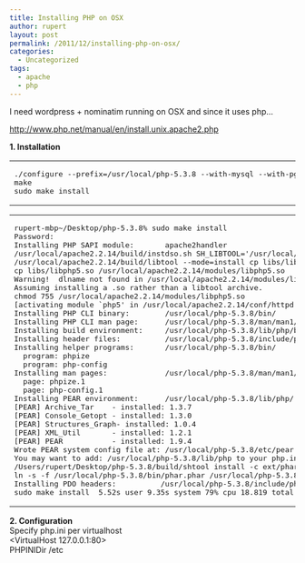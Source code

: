 ```yaml
---
title: Installing PHP on OSX
author: rupert
layout: post
permalink: /2011/12/installing-php-on-osx/
categories:
  - Uncategorized
tags:
  - apache
  - php
---
```

I need wordpress + nominatim running on OSX and since it uses php&#8230;

<http://www.php.net/manual/en/install.unix.apache2.php>

**1. Installation**

<div class="wp_syntax">
  <table>
    <tr>
      <td class="code">
        <pre class="terminal" style="font-family:monospace;">./configure --prefix=/usr/local/php-5.3.8 --with-mysql --with-pgsql=/usr/local/postgresql --with-apxs2=/usr/local/apache2/bin/apxs
make
sudo make install</pre>
      </td>
    </tr>
  </table>
</div>

<div class="wp_syntax">
  <table>
    <tr>
      <td class="code">
        <pre class="terminal" style="font-family:monospace;">rupert-mbp~/Desktop/php-5.3.8% sudo make install
Password:
Installing PHP SAPI module:       apache2handler
/usr/local/apache2.2.14/build/instdso.sh SH_LIBTOOL='/usr/local/apache2.2.14/build/libtool' libs/libphp5.so /usr/local/apache2.2.14/modules
/usr/local/apache2.2.14/build/libtool --mode=install cp libs/libphp5.so /usr/local/apache2.2.14/modules/
cp libs/libphp5.so /usr/local/apache2.2.14/modules/libphp5.so
Warning!  dlname not found in /usr/local/apache2.2.14/modules/libphp5.so.
Assuming installing a .so rather than a libtool archive.
chmod 755 /usr/local/apache2.2.14/modules/libphp5.so
[activating module `php5' in /usr/local/apache2.2.14/conf/httpd.conf]
Installing PHP CLI binary:        /usr/local/php-5.3.8/bin/
Installing PHP CLI man page:      /usr/local/php-5.3.8/man/man1/
Installing build environment:     /usr/local/php-5.3.8/lib/php/build/
Installing header files:          /usr/local/php-5.3.8/include/php/
Installing helper programs:       /usr/local/php-5.3.8/bin/
  program: phpize
  program: php-config
Installing man pages:             /usr/local/php-5.3.8/man/man1/
  page: phpize.1
  page: php-config.1
Installing PEAR environment:      /usr/local/php-5.3.8/lib/php/
[PEAR] Archive_Tar    - installed: 1.3.7
[PEAR] Console_Getopt - installed: 1.3.0
[PEAR] Structures_Graph- installed: 1.0.4
[PEAR] XML_Util       - installed: 1.2.1
[PEAR] PEAR           - installed: 1.9.4
Wrote PEAR system config file at: /usr/local/php-5.3.8/etc/pear.conf
You may want to add: /usr/local/php-5.3.8/lib/php to your php.ini include_path
/Users/rupert/Desktop/php-5.3.8/build/shtool install -c ext/phar/phar.phar /usr/local/php-5.3.8/bin
ln -s -f /usr/local/php-5.3.8/bin/phar.phar /usr/local/php-5.3.8/bin/phar
Installing PDO headers:          /usr/local/php-5.3.8/include/php/ext/pdo/
sudo make install  5.52s user 9.35s system 79% cpu 18.819 total</pre>
      </td>
    </tr>
  </table>
</div>

**2. Configuration**  
Specify php.ini per virtualhost  
<VirtualHost 127.0.0.1:80>  
PHPINIDir /etc  
</VirtualHost>